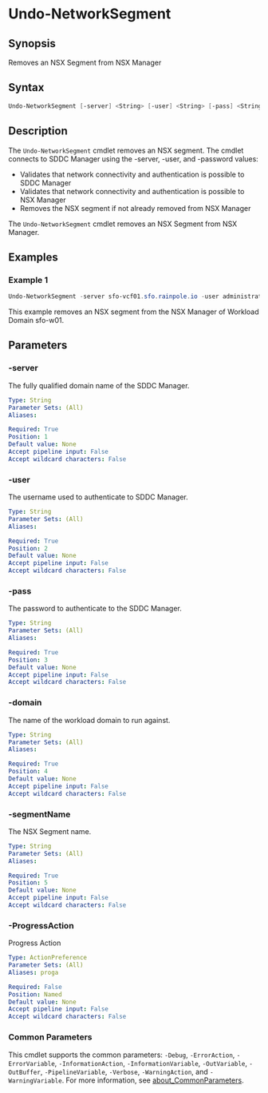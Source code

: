 # Undo-NetworkSegment

## Synopsis

Removes an NSX Segment from NSX Manager


## Syntax

```powershell
Undo-NetworkSegment [-server] <String> [-user] <String> [-pass] <String> [-domain] <String> [-segmentName] <String> [-ProgressAction <ActionPreference>] [<CommonParameters>]
```

## Description

The `Undo-NetworkSegment` cmdlet removes an NSX segment. The cmdlet connects to SDDC Manager using the -server, -user, and -password values:

- Validates that network connectivity and authentication is possible to SDDC Manager
- Validates that network connectivity and authentication is possible to NSX Manager
- Removes the NSX segment if not already removed from NSX Manager

The `Undo-NetworkSegment` cmdlet removes an NSX Segment from NSX Manager.

## Examples

### Example 1

```powershell
Undo-NetworkSegment -server sfo-vcf01.sfo.rainpole.io -user administrator@vsphere.local -pass VMw@re1! -domain sfo-w01 -segmentName sfo-w01-kub-seg01
```

This example removes an NSX segment from the NSX Manager of Workload Domain sfo-w01.

## Parameters

### -server

The fully qualified domain name of the SDDC Manager.

```yaml
Type: String
Parameter Sets: (All)
Aliases:

Required: True
Position: 1
Default value: None
Accept pipeline input: False
Accept wildcard characters: False
```

### -user

The username used to authenticate to SDDC Manager.

```yaml
Type: String
Parameter Sets: (All)
Aliases:

Required: True
Position: 2
Default value: None
Accept pipeline input: False
Accept wildcard characters: False
```

### -pass

The password to authenticate to the SDDC Manager.

```yaml
Type: String
Parameter Sets: (All)
Aliases:

Required: True
Position: 3
Default value: None
Accept pipeline input: False
Accept wildcard characters: False
```

### -domain

The name of the workload domain to run against.

```yaml
Type: String
Parameter Sets: (All)
Aliases:

Required: True
Position: 4
Default value: None
Accept pipeline input: False
Accept wildcard characters: False
```

### -segmentName

The NSX Segment name.

```yaml
Type: String
Parameter Sets: (All)
Aliases:

Required: True
Position: 5
Default value: None
Accept pipeline input: False
Accept wildcard characters: False
```

### -ProgressAction

Progress Action

```yaml
Type: ActionPreference
Parameter Sets: (All)
Aliases: proga

Required: False
Position: Named
Default value: None
Accept pipeline input: False
Accept wildcard characters: False
```

### Common Parameters

This cmdlet supports the common parameters: `-Debug`, `-ErrorAction`, `-ErrorVariable`, `-InformationAction`, `-InformationVariable`, `-OutVariable`, `-OutBuffer`, `-PipelineVariable`, `-Verbose`, `-WarningAction`, and `-WarningVariable`. For more information, see [about_CommonParameters](http://go.microsoft.com/fwlink/?LinkID=113216).
